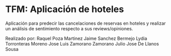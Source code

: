 # TFM: Aplicación de hoteles
Aplicación para predecir las cancelaciones de reservas en hoteles y realizar un análisis de sentimiento respecto a sus reviews/opiniones.

Realizado por:
Raquel Poza Martinez
Jaime	Sanchez Bermejo
Lydia	Torronteras Moreno
Jose Luis	Zamorano Zamorano
Julio Jose	De Llanos Sousa


